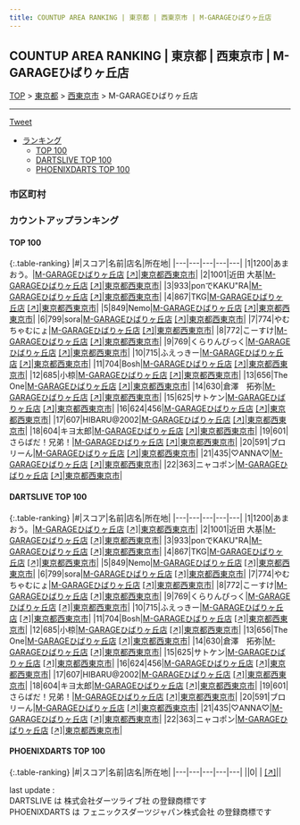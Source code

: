 ```yaml
---
title: COUNTUP AREA RANKING | 東京都 | 西東京市 | M-GARAGEひばりヶ丘店
---
```

## COUNTUP AREA RANKING | 東京都 | 西東京市 | M-GARAGEひばりヶ丘店

[TOP](/darts/rank/) > [東京都](/darts/rank/東京都/) > [西東京市](/darts/rank/東京都/西東京市/) > M-GARAGEひばりヶ丘店

___

<a href="https://twitter.com/share?ref_src=twsrc%5Etfw" data-text="COUNTUP AREA RANKING | 東京都西東京市M-GARAGEひばりヶ丘店" class="twitter-share-button" data-hashtags="DARTSLIVE,PHOENIXDARTS,darts,ダーツ" data-show-count="false">Tweet</a>

* [ランキング](#カウントアップランキング)
    * [TOP 100](#top-100)
    * [DARTSLIVE TOP 100](#dartslive-top-100)
    * [PHOENIXDARTS TOP 100](#phoenixdarts-top-100)

### 市区町村

<ul>

</ul>

### カウントアップランキング

#### TOP 100



{:.table-ranking}
|#|スコア|名前|店名|所在地|
|---|---|---|---|---|
|1|1200|<span class="rank-name-dl">あまおう。</span>|<a href="/darts/rank/shops/8076d0b2dc785a85fec1ae84bb28bd87.html">M-GARAGEひばりヶ丘店</a> <a href="https://search.dartslive.com/jp/shop/8076d0b2dc785a85fec1ae84bb28bd87">[↗]</a>|<a href="/darts/rank/東京都/西東京市">東京都西東京市</a>|
|2|1001|<span class="rank-name-dl">近田 大基</span>|<a href="/darts/rank/shops/8076d0b2dc785a85fec1ae84bb28bd87.html">M-GARAGEひばりヶ丘店</a> <a href="https://search.dartslive.com/jp/shop/8076d0b2dc785a85fec1ae84bb28bd87">[↗]</a>|<a href="/darts/rank/東京都/西東京市">東京都西東京市</a>|
|3|933|<span class="rank-name-dl">ponでKAKU&quot;RA</span>|<a href="/darts/rank/shops/8076d0b2dc785a85fec1ae84bb28bd87.html">M-GARAGEひばりヶ丘店</a> <a href="https://search.dartslive.com/jp/shop/8076d0b2dc785a85fec1ae84bb28bd87">[↗]</a>|<a href="/darts/rank/東京都/西東京市">東京都西東京市</a>|
|4|867|<span class="rank-name-dl">TKG</span>|<a href="/darts/rank/shops/8076d0b2dc785a85fec1ae84bb28bd87.html">M-GARAGEひばりヶ丘店</a> <a href="https://search.dartslive.com/jp/shop/8076d0b2dc785a85fec1ae84bb28bd87">[↗]</a>|<a href="/darts/rank/東京都/西東京市">東京都西東京市</a>|
|5|849|<span class="rank-name-dl">Nemo</span>|<a href="/darts/rank/shops/8076d0b2dc785a85fec1ae84bb28bd87.html">M-GARAGEひばりヶ丘店</a> <a href="https://search.dartslive.com/jp/shop/8076d0b2dc785a85fec1ae84bb28bd87">[↗]</a>|<a href="/darts/rank/東京都/西東京市">東京都西東京市</a>|
|6|799|<span class="rank-name-dl">sora</span>|<a href="/darts/rank/shops/8076d0b2dc785a85fec1ae84bb28bd87.html">M-GARAGEひばりヶ丘店</a> <a href="https://search.dartslive.com/jp/shop/8076d0b2dc785a85fec1ae84bb28bd87">[↗]</a>|<a href="/darts/rank/東京都/西東京市">東京都西東京市</a>|
|7|774|<span class="rank-name-dl">やむちゃむにょ</span>|<a href="/darts/rank/shops/8076d0b2dc785a85fec1ae84bb28bd87.html">M-GARAGEひばりヶ丘店</a> <a href="https://search.dartslive.com/jp/shop/8076d0b2dc785a85fec1ae84bb28bd87">[↗]</a>|<a href="/darts/rank/東京都/西東京市">東京都西東京市</a>|
|8|772|<span class="rank-name-dl">こーすけ</span>|<a href="/darts/rank/shops/8076d0b2dc785a85fec1ae84bb28bd87.html">M-GARAGEひばりヶ丘店</a> <a href="https://search.dartslive.com/jp/shop/8076d0b2dc785a85fec1ae84bb28bd87">[↗]</a>|<a href="/darts/rank/東京都/西東京市">東京都西東京市</a>|
|9|769|<span class="rank-name-dl">くらりんぴっく</span>|<a href="/darts/rank/shops/8076d0b2dc785a85fec1ae84bb28bd87.html">M-GARAGEひばりヶ丘店</a> <a href="https://search.dartslive.com/jp/shop/8076d0b2dc785a85fec1ae84bb28bd87">[↗]</a>|<a href="/darts/rank/東京都/西東京市">東京都西東京市</a>|
|10|715|<span class="rank-name-dl">ふえっきー</span>|<a href="/darts/rank/shops/8076d0b2dc785a85fec1ae84bb28bd87.html">M-GARAGEひばりヶ丘店</a> <a href="https://search.dartslive.com/jp/shop/8076d0b2dc785a85fec1ae84bb28bd87">[↗]</a>|<a href="/darts/rank/東京都/西東京市">東京都西東京市</a>|
|11|704|<span class="rank-name-dl">Bosh</span>|<a href="/darts/rank/shops/8076d0b2dc785a85fec1ae84bb28bd87.html">M-GARAGEひばりヶ丘店</a> <a href="https://search.dartslive.com/jp/shop/8076d0b2dc785a85fec1ae84bb28bd87">[↗]</a>|<a href="/darts/rank/東京都/西東京市">東京都西東京市</a>|
|12|685|<span class="rank-name-dl">小椋</span>|<a href="/darts/rank/shops/8076d0b2dc785a85fec1ae84bb28bd87.html">M-GARAGEひばりヶ丘店</a> <a href="https://search.dartslive.com/jp/shop/8076d0b2dc785a85fec1ae84bb28bd87">[↗]</a>|<a href="/darts/rank/東京都/西東京市">東京都西東京市</a>|
|13|656|<span class="rank-name-dl">The One</span>|<a href="/darts/rank/shops/8076d0b2dc785a85fec1ae84bb28bd87.html">M-GARAGEひばりヶ丘店</a> <a href="https://search.dartslive.com/jp/shop/8076d0b2dc785a85fec1ae84bb28bd87">[↗]</a>|<a href="/darts/rank/東京都/西東京市">東京都西東京市</a>|
|14|630|<span class="rank-name-dl">倉澤　拓弥</span>|<a href="/darts/rank/shops/8076d0b2dc785a85fec1ae84bb28bd87.html">M-GARAGEひばりヶ丘店</a> <a href="https://search.dartslive.com/jp/shop/8076d0b2dc785a85fec1ae84bb28bd87">[↗]</a>|<a href="/darts/rank/東京都/西東京市">東京都西東京市</a>|
|15|625|<span class="rank-name-dl">サトケン</span>|<a href="/darts/rank/shops/8076d0b2dc785a85fec1ae84bb28bd87.html">M-GARAGEひばりヶ丘店</a> <a href="https://search.dartslive.com/jp/shop/8076d0b2dc785a85fec1ae84bb28bd87">[↗]</a>|<a href="/darts/rank/東京都/西東京市">東京都西東京市</a>|
|16|624|<span class="rank-name-dl">456</span>|<a href="/darts/rank/shops/8076d0b2dc785a85fec1ae84bb28bd87.html">M-GARAGEひばりヶ丘店</a> <a href="https://search.dartslive.com/jp/shop/8076d0b2dc785a85fec1ae84bb28bd87">[↗]</a>|<a href="/darts/rank/東京都/西東京市">東京都西東京市</a>|
|17|607|<span class="rank-name-dl">HIBARU@2002</span>|<a href="/darts/rank/shops/8076d0b2dc785a85fec1ae84bb28bd87.html">M-GARAGEひばりヶ丘店</a> <a href="https://search.dartslive.com/jp/shop/8076d0b2dc785a85fec1ae84bb28bd87">[↗]</a>|<a href="/darts/rank/東京都/西東京市">東京都西東京市</a>|
|18|604|<span class="rank-name-dl">キヨ太郎</span>|<a href="/darts/rank/shops/8076d0b2dc785a85fec1ae84bb28bd87.html">M-GARAGEひばりヶ丘店</a> <a href="https://search.dartslive.com/jp/shop/8076d0b2dc785a85fec1ae84bb28bd87">[↗]</a>|<a href="/darts/rank/東京都/西東京市">東京都西東京市</a>|
|19|601|<span class="rank-name-dl">さらばだ！兄弟！</span>|<a href="/darts/rank/shops/8076d0b2dc785a85fec1ae84bb28bd87.html">M-GARAGEひばりヶ丘店</a> <a href="https://search.dartslive.com/jp/shop/8076d0b2dc785a85fec1ae84bb28bd87">[↗]</a>|<a href="/darts/rank/東京都/西東京市">東京都西東京市</a>|
|20|591|<span class="rank-name-dl">ブロリーん</span>|<a href="/darts/rank/shops/8076d0b2dc785a85fec1ae84bb28bd87.html">M-GARAGEひばりヶ丘店</a> <a href="https://search.dartslive.com/jp/shop/8076d0b2dc785a85fec1ae84bb28bd87">[↗]</a>|<a href="/darts/rank/東京都/西東京市">東京都西東京市</a>|
|21|435|<span class="rank-name-dl">♡ANNA♡</span>|<a href="/darts/rank/shops/8076d0b2dc785a85fec1ae84bb28bd87.html">M-GARAGEひばりヶ丘店</a> <a href="https://search.dartslive.com/jp/shop/8076d0b2dc785a85fec1ae84bb28bd87">[↗]</a>|<a href="/darts/rank/東京都/西東京市">東京都西東京市</a>|
|22|363|<span class="rank-name-dl">ニャコポン</span>|<a href="/darts/rank/shops/8076d0b2dc785a85fec1ae84bb28bd87.html">M-GARAGEひばりヶ丘店</a> <a href="https://search.dartslive.com/jp/shop/8076d0b2dc785a85fec1ae84bb28bd87">[↗]</a>|<a href="/darts/rank/東京都/西東京市">東京都西東京市</a>|


#### DARTSLIVE TOP 100



{:.table-ranking}
|#|スコア|名前|店名|所在地|
|---|---|---|---|---|
|1|1200|<span class="rank-name-dl">あまおう。</span>|<a href="/darts/rank/shops/8076d0b2dc785a85fec1ae84bb28bd87.html">M-GARAGEひばりヶ丘店</a> <a href="https://search.dartslive.com/jp/shop/8076d0b2dc785a85fec1ae84bb28bd87">[↗]</a>|<a href="/darts/rank/東京都/西東京市">東京都西東京市</a>|
|2|1001|<span class="rank-name-dl">近田 大基</span>|<a href="/darts/rank/shops/8076d0b2dc785a85fec1ae84bb28bd87.html">M-GARAGEひばりヶ丘店</a> <a href="https://search.dartslive.com/jp/shop/8076d0b2dc785a85fec1ae84bb28bd87">[↗]</a>|<a href="/darts/rank/東京都/西東京市">東京都西東京市</a>|
|3|933|<span class="rank-name-dl">ponでKAKU&quot;RA</span>|<a href="/darts/rank/shops/8076d0b2dc785a85fec1ae84bb28bd87.html">M-GARAGEひばりヶ丘店</a> <a href="https://search.dartslive.com/jp/shop/8076d0b2dc785a85fec1ae84bb28bd87">[↗]</a>|<a href="/darts/rank/東京都/西東京市">東京都西東京市</a>|
|4|867|<span class="rank-name-dl">TKG</span>|<a href="/darts/rank/shops/8076d0b2dc785a85fec1ae84bb28bd87.html">M-GARAGEひばりヶ丘店</a> <a href="https://search.dartslive.com/jp/shop/8076d0b2dc785a85fec1ae84bb28bd87">[↗]</a>|<a href="/darts/rank/東京都/西東京市">東京都西東京市</a>|
|5|849|<span class="rank-name-dl">Nemo</span>|<a href="/darts/rank/shops/8076d0b2dc785a85fec1ae84bb28bd87.html">M-GARAGEひばりヶ丘店</a> <a href="https://search.dartslive.com/jp/shop/8076d0b2dc785a85fec1ae84bb28bd87">[↗]</a>|<a href="/darts/rank/東京都/西東京市">東京都西東京市</a>|
|6|799|<span class="rank-name-dl">sora</span>|<a href="/darts/rank/shops/8076d0b2dc785a85fec1ae84bb28bd87.html">M-GARAGEひばりヶ丘店</a> <a href="https://search.dartslive.com/jp/shop/8076d0b2dc785a85fec1ae84bb28bd87">[↗]</a>|<a href="/darts/rank/東京都/西東京市">東京都西東京市</a>|
|7|774|<span class="rank-name-dl">やむちゃむにょ</span>|<a href="/darts/rank/shops/8076d0b2dc785a85fec1ae84bb28bd87.html">M-GARAGEひばりヶ丘店</a> <a href="https://search.dartslive.com/jp/shop/8076d0b2dc785a85fec1ae84bb28bd87">[↗]</a>|<a href="/darts/rank/東京都/西東京市">東京都西東京市</a>|
|8|772|<span class="rank-name-dl">こーすけ</span>|<a href="/darts/rank/shops/8076d0b2dc785a85fec1ae84bb28bd87.html">M-GARAGEひばりヶ丘店</a> <a href="https://search.dartslive.com/jp/shop/8076d0b2dc785a85fec1ae84bb28bd87">[↗]</a>|<a href="/darts/rank/東京都/西東京市">東京都西東京市</a>|
|9|769|<span class="rank-name-dl">くらりんぴっく</span>|<a href="/darts/rank/shops/8076d0b2dc785a85fec1ae84bb28bd87.html">M-GARAGEひばりヶ丘店</a> <a href="https://search.dartslive.com/jp/shop/8076d0b2dc785a85fec1ae84bb28bd87">[↗]</a>|<a href="/darts/rank/東京都/西東京市">東京都西東京市</a>|
|10|715|<span class="rank-name-dl">ふえっきー</span>|<a href="/darts/rank/shops/8076d0b2dc785a85fec1ae84bb28bd87.html">M-GARAGEひばりヶ丘店</a> <a href="https://search.dartslive.com/jp/shop/8076d0b2dc785a85fec1ae84bb28bd87">[↗]</a>|<a href="/darts/rank/東京都/西東京市">東京都西東京市</a>|
|11|704|<span class="rank-name-dl">Bosh</span>|<a href="/darts/rank/shops/8076d0b2dc785a85fec1ae84bb28bd87.html">M-GARAGEひばりヶ丘店</a> <a href="https://search.dartslive.com/jp/shop/8076d0b2dc785a85fec1ae84bb28bd87">[↗]</a>|<a href="/darts/rank/東京都/西東京市">東京都西東京市</a>|
|12|685|<span class="rank-name-dl">小椋</span>|<a href="/darts/rank/shops/8076d0b2dc785a85fec1ae84bb28bd87.html">M-GARAGEひばりヶ丘店</a> <a href="https://search.dartslive.com/jp/shop/8076d0b2dc785a85fec1ae84bb28bd87">[↗]</a>|<a href="/darts/rank/東京都/西東京市">東京都西東京市</a>|
|13|656|<span class="rank-name-dl">The One</span>|<a href="/darts/rank/shops/8076d0b2dc785a85fec1ae84bb28bd87.html">M-GARAGEひばりヶ丘店</a> <a href="https://search.dartslive.com/jp/shop/8076d0b2dc785a85fec1ae84bb28bd87">[↗]</a>|<a href="/darts/rank/東京都/西東京市">東京都西東京市</a>|
|14|630|<span class="rank-name-dl">倉澤　拓弥</span>|<a href="/darts/rank/shops/8076d0b2dc785a85fec1ae84bb28bd87.html">M-GARAGEひばりヶ丘店</a> <a href="https://search.dartslive.com/jp/shop/8076d0b2dc785a85fec1ae84bb28bd87">[↗]</a>|<a href="/darts/rank/東京都/西東京市">東京都西東京市</a>|
|15|625|<span class="rank-name-dl">サトケン</span>|<a href="/darts/rank/shops/8076d0b2dc785a85fec1ae84bb28bd87.html">M-GARAGEひばりヶ丘店</a> <a href="https://search.dartslive.com/jp/shop/8076d0b2dc785a85fec1ae84bb28bd87">[↗]</a>|<a href="/darts/rank/東京都/西東京市">東京都西東京市</a>|
|16|624|<span class="rank-name-dl">456</span>|<a href="/darts/rank/shops/8076d0b2dc785a85fec1ae84bb28bd87.html">M-GARAGEひばりヶ丘店</a> <a href="https://search.dartslive.com/jp/shop/8076d0b2dc785a85fec1ae84bb28bd87">[↗]</a>|<a href="/darts/rank/東京都/西東京市">東京都西東京市</a>|
|17|607|<span class="rank-name-dl">HIBARU@2002</span>|<a href="/darts/rank/shops/8076d0b2dc785a85fec1ae84bb28bd87.html">M-GARAGEひばりヶ丘店</a> <a href="https://search.dartslive.com/jp/shop/8076d0b2dc785a85fec1ae84bb28bd87">[↗]</a>|<a href="/darts/rank/東京都/西東京市">東京都西東京市</a>|
|18|604|<span class="rank-name-dl">キヨ太郎</span>|<a href="/darts/rank/shops/8076d0b2dc785a85fec1ae84bb28bd87.html">M-GARAGEひばりヶ丘店</a> <a href="https://search.dartslive.com/jp/shop/8076d0b2dc785a85fec1ae84bb28bd87">[↗]</a>|<a href="/darts/rank/東京都/西東京市">東京都西東京市</a>|
|19|601|<span class="rank-name-dl">さらばだ！兄弟！</span>|<a href="/darts/rank/shops/8076d0b2dc785a85fec1ae84bb28bd87.html">M-GARAGEひばりヶ丘店</a> <a href="https://search.dartslive.com/jp/shop/8076d0b2dc785a85fec1ae84bb28bd87">[↗]</a>|<a href="/darts/rank/東京都/西東京市">東京都西東京市</a>|
|20|591|<span class="rank-name-dl">ブロリーん</span>|<a href="/darts/rank/shops/8076d0b2dc785a85fec1ae84bb28bd87.html">M-GARAGEひばりヶ丘店</a> <a href="https://search.dartslive.com/jp/shop/8076d0b2dc785a85fec1ae84bb28bd87">[↗]</a>|<a href="/darts/rank/東京都/西東京市">東京都西東京市</a>|
|21|435|<span class="rank-name-dl">♡ANNA♡</span>|<a href="/darts/rank/shops/8076d0b2dc785a85fec1ae84bb28bd87.html">M-GARAGEひばりヶ丘店</a> <a href="https://search.dartslive.com/jp/shop/8076d0b2dc785a85fec1ae84bb28bd87">[↗]</a>|<a href="/darts/rank/東京都/西東京市">東京都西東京市</a>|
|22|363|<span class="rank-name-dl">ニャコポン</span>|<a href="/darts/rank/shops/8076d0b2dc785a85fec1ae84bb28bd87.html">M-GARAGEひばりヶ丘店</a> <a href="https://search.dartslive.com/jp/shop/8076d0b2dc785a85fec1ae84bb28bd87">[↗]</a>|<a href="/darts/rank/東京都/西東京市">東京都西東京市</a>|


#### PHOENIXDARTS TOP 100



{:.table-ranking}
|#|スコア|名前|店名|所在地|
|---|---|---|---|---|
||0|<span class="rank-name-dl"> </span>|<a href="/darts/rank/shops/.html"></a> <a href="">[↗]</a>|<a href="/darts/rank//"></a>|


<div class="footer border-top border-gray-light mt-5 pt-3 text-right text-gray">
    last update : <span style="font-weight: italic" id="foot_last_modified"></span><br />
    DARTSLIVE は 株式会社ダーツライブ社 の登録商標です<br />
    PHOENIXDARTS は フェニックスダーツジャパン株式会社 の登録商標です<br />
</div>

<script src="https://cdnjs.cloudflare.com/ajax/libs/jquery.tablesorter/2.31.3/js/jquery.tablesorter.min.js" integrity="sha512-qzgd5cYSZcosqpzpn7zF2ZId8f/8CHmFKZ8j7mU4OUXTNRd5g+ZHBPsgKEwoqxCtdQvExE5LprwwPAgoicguNg==" crossorigin="anonymous" referrerpolicy="no-referrer"></script>
<link rel="stylesheet" href="https://cdnjs.cloudflare.com/ajax/libs/jquery.tablesorter/2.31.3/css/theme.default.min.css" integrity="sha512-wghhOJkjQX0Lh3NSWvNKeZ0ZpNn+SPVXX1Qyc9OCaogADktxrBiBdKGDoqVUOyhStvMBmJQ8ZdMHiR3wuEq8+w==" crossorigin="anonymous" referrerpolicy="no-referrer" />
<script>
$(function() {
    $(".table-ranking").tablesorter({sortList:[[0, 0]]});
    $("#foot_last_modified").text(formatDate(new Date(document.lastModified), 'yyyy-MM-dd HH:mm:ss'));
});
</script>

<script async src="https://platform.twitter.com/widgets.js" charset="utf-8"></script>